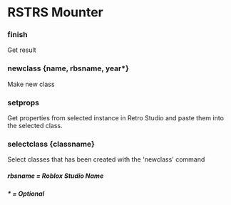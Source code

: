 # RSTRS Mounter

### finish 
Get result

### newclass {name, rbsname, year*}
Make new class

### setprops
Get properties from selected instance in Retro Studio and paste them into the selected class. 

### selectclass {classname}
Select classes that has been created with the 'newclass' command

##### rbsname = Roblox Studio Name
##### * = Optional

